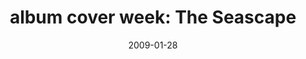 ---
layout: base.njk
title : 'album cover week: The Seascape' 
view_title : 'None' 
year : '2009' 
date : '2009-01-28' 
img_file : '/drawing/theseascape.png' 
html_file : 'theseascape' 
next_html : 'giddyuphelicopter.html' 
year_order : '29' 
permalink : "title/{{html_file}}.html"
---